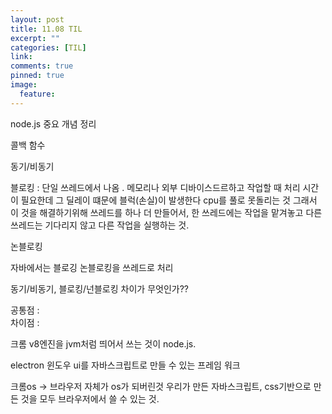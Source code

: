 ```yaml
---
layout: post
title: 11.08 TIL
excerpt: ""
categories: [TIL]
link:
comments: true
pinned: true
image:
  feature:
---
```


node.js 중요 개념 정리

콜백 함수

동기/비동기

블로킹 : 단일 쓰레드에서 나옴 . 메모리나 외부 디바이스드르하고 작업할 때 처리 시간이 필요한데 그 딜레이 떄문에 블럭(손실)이 발생한다 cpu를 풀로 못돌리는 것
        그래서 이 것을 해결하기위해 쓰레드를 하나 더 만들어서, 한 쓰레드에는 작업을 맡겨놓고 다른 쓰레드는 기다리지 않고 다른 작업을 실행하는 것.

논블로킹

자바에서는 블로깅 논블로킹을 쓰레드로 처리

동기/비동기, 블로킹/넌블로킹 차이가 무엇인가??

공통점 : <br />
차이점 :

크롬 v8엔진을 jvm처럼 띄어서 쓰는 것이 node.js.

electron 윈도우 ui를 자바스크립트로 만들 수 있는 프레임 워크

크롬os -> 브라우저 자체가 os가 되버린것 우리가 만든 자바스크립트, css기반으로 만든 것을 모두 브라우저에서 쓸 수 있는 것.


